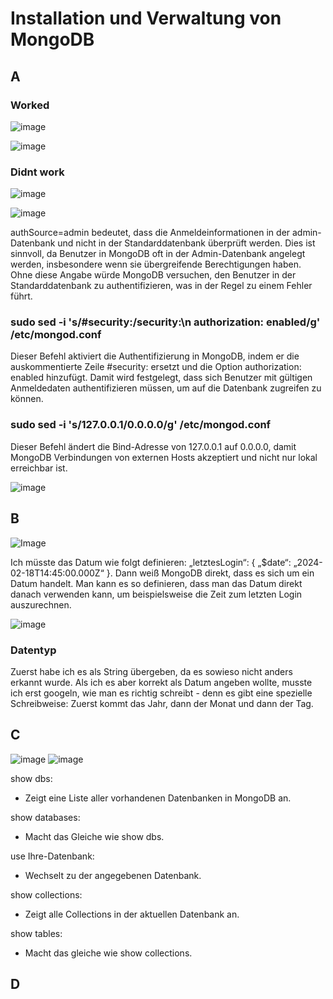 # Installation und Verwaltung von MongoDB

## A
### Worked
![image](./Bilder/Bild-7.png)

![image](./Bilder/Bild-1.png)

### Didnt work
![image](./Bilder/Bild-8.png)

![image](./Bilder/Bild-9.png)

authSource=admin bedeutet, dass die Anmeldeinformationen in der admin-Datenbank und nicht in der Standarddatenbank überprüft werden.
Dies ist sinnvoll, da Benutzer in MongoDB oft in der Admin-Datenbank angelegt werden, insbesondere wenn sie übergreifende Berechtigungen haben.
Ohne diese Angabe würde MongoDB versuchen, den Benutzer in der Standarddatenbank zu authentifizieren, was in der Regel zu einem Fehler führt.

### sudo sed -i 's/#security:/security:\n  authorization: enabled/g' /etc/mongod.conf
Dieser Befehl aktiviert die Authentifizierung in MongoDB, indem er die auskommentierte Zeile #security: ersetzt und die Option authorization: enabled hinzufügt.
Damit wird festgelegt, dass sich Benutzer mit gültigen Anmeldedaten authentifizieren müssen, um auf die Datenbank zugreifen zu können.

### sudo sed -i 's/127.0.0.1/0.0.0.0/g' /etc/mongod.conf
Dieser Befehl ändert die Bind-Adresse von 127.0.0.1 auf 0.0.0.0, damit MongoDB Verbindungen von externen Hosts akzeptiert und nicht nur lokal erreichbar ist.

![image](./Bilder/Bild-2.png)

## B
![Image](./Bilder/Bild-3.png)

Ich müsste das Datum wie folgt definieren: „letztesLogin“: { „$date“: „2024-02-18T14:45:00.000Z“ }. Dann weiß MongoDB direkt, dass es sich um ein Datum handelt. Man kann es so definieren, dass man das Datum direkt danach verwenden kann, um beispielsweise die Zeit zum letzten Login auszurechnen.

![image](./Bilder/Bild-4.png)

### Datentyp
Zuerst habe ich es als String übergeben, da es sowieso nicht anders erkannt wurde. Als ich es aber korrekt als Datum angeben wollte, musste ich erst googeln, wie man es richtig schreibt - denn es gibt eine spezielle Schreibweise: Zuerst kommt das Jahr, dann der Monat und dann der Tag.

## C
![image](./Bilder/Bild-5.png)
![image](./Bilder/Bild-6.png)

show dbs:
- Zeigt eine Liste aller vorhandenen Datenbanken in MongoDB an.

show databases:
- Macht das Gleiche wie show dbs.

use Ihre-Datenbank:
- Wechselt zu der angegebenen Datenbank.

show collections:
- Zeigt alle Collections in der aktuellen Datenbank an.

show tables:
- Macht das gleiche wie show collections.

## D

